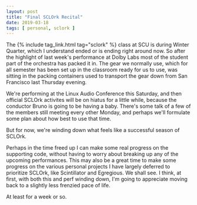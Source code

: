 ```yaml
---
layout: post
title: "Final SCLOrk Recital"
date: 2019-03-18
tags: [ personal, sclork ]
---
```


The {% include tag_link.html tag="sclork" %} class at SCU is during Winter Quarter, which I
understand ended or is ending right around now. So after the highlight of last week's
performance at Dolby Labs most of the student part of the orchestra has packed it in. The
gear we normally use, which for all semester has been set up in the classroom ready for us
to use, was sitting in the packing containers used to transport the gear down from San
Francisco last Thursday evening.

We're performing at the Linux Audio Conference this Saturday, and then official SCLOrk
activites will be on hiatus for a little while, because the conductor Bruno is going
to be having a baby. There's some talk of a few of the members still meeting every
other Monday, and perhaps we'll formulate some plan about how best to use that time.

But for now, we're winding down what feels like a successful season of SCLOrk.

Perhaps in the time freed up I can make some real progress on the supporting
code, without having to worry about breaking up any of the upcoming performances.
This may also be a great time to make some progress on the various personal projects
I have largely deferred to prioritize SCLOrk, like Scintillator and Egregious. We
shall see. I think, at first, with both this and perf winding down, I'm going to
appreciate moving back to a slightly less frenzied pace of life.

At least for a week or so.
